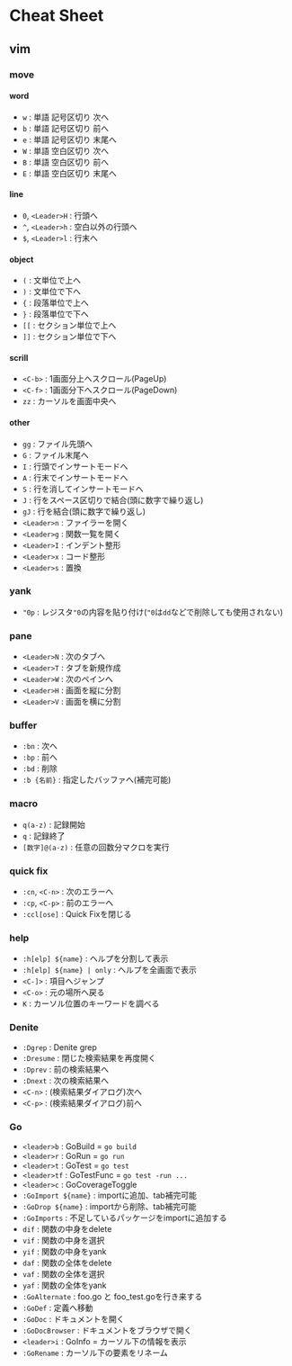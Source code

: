 # Cheat Sheet

## vim

### move

#### word
- `w` : 単語 記号区切り 次へ
- `b` : 単語 記号区切り 前へ
- `e` : 単語 記号区切り 末尾へ
- `W` : 単語 空白区切り 次へ
- `B` : 単語 空白区切り 前へ
- `E` : 単語 空白区切り 末尾へ

#### line
- `0`, `<Leader>H` : 行頭へ
- `^`, `<Leader>h` : 空白以外の行頭へ
- `$`, `<Leader>l` : 行末へ

#### object
- `(`  : 文単位で上へ
- `)`  : 文単位で下へ
- `{`  : 段落単位で上へ
- `}`  : 段落単位で下へ
- `[[` : セクション単位で上へ
- `]]` : セクション単位で下へ

#### scrill
- `<C-b>` : 1画面分上へスクロール(PageUp)
- `<C-f>` : 1画面分下へスクロール(PageDown)
- `zz`    : カーソルを画面中央へ

#### other
- `gg`         : ファイル先頭へ
- `G`          : ファイル末尾へ
- `I`          : 行頭でインサートモードへ
- `A`          : 行末でインサートモードへ
- `S`          : 行を消してインサートモードへ
- `J`          : 行をスペース区切りで結合(頭に数字で繰り返し)
- `gJ`         : 行を結合(頭に数字で繰り返し)
- `<Leader>n`  : ファイラーを開く
- `<Leader>g`  : 関数一覧を開く
- `<Leader>I`  : インデント整形
- `<Leader>x`  : コード整形
- `<Leader>s`  : 置換

### yank
- `"0p` : レジスタ`"0`の内容を貼り付け(`"0`は`dd`などで削除しても使用されない)

### pane
- `<Leader>N`  : 次のタブへ
- `<Leader>T`  : タブを新規作成
- `<Leader>W`  : 次のペインへ
- `<Leader>H`  : 画面を縦に分割
- `<Leader>V`  : 画面を横に分割

### buffer
- `:bn`       : 次へ
- `:bp`       : 前へ
- `:bd`       : 削除
- `:b {名前}` : 指定したバッファへ(補完可能)

### macro
- `q(a-z)`       : 記録開始
- `q`            : 記録終了
- `[数字]@(a-z)` : 任意の回数分マクロを実行

### quick fix
- `:cn`, `<C-n>` : 次のエラーへ
- `:cp`, `<C-p>` : 前のエラーへ
- `:ccl[ose]`    : Quick Fixを閉じる

### help
- `:h[elp] ${name}`        : ヘルプを分割して表示
- `:h[elp] ${name} | only` : ヘルプを全画面で表示
- `<C-]>`                  : 項目へジャンプ
- `<C-o>`                  : 元の場所へ戻る
- `K`                      : カーソル位置のキーワードを調べる

### Denite
- `:Dgrep`   : Denite grep
- `:Dresume` : 閉じた検索結果を再度開く
- `:Dprev`   : 前の検索結果へ
- `:Dnext`   : 次の検索結果へ
- `<C-n>`    : (検索結果ダイアログ)次へ
- `<C-p>`    : (検索結果ダイアログ)前へ

### Go
- `<leader>b`         : GoBuild = `go build`
- `<leader>r`         : GoRun = `go run`
- `<leader>t`         : GoTest = `go test`
- `<leader>tf`        : GoTestFunc = `go test -run ...`
- `<leader>c`         : GoCoverageToggle
- `:GoImport ${name}` : importに追加、tab補完可能
- `:GoDrop ${name}`   : importから削除、tab補完可能
- `:GoImports`        : 不足しているパッケージをimportに追加する
- `dif`               : 関数の中身をdelete
- `vif`               : 関数の中身を選択
- `yif`               : 関数の中身をyank
- `daf`               : 関数の全体をdelete
- `vaf`               : 関数の全体を選択
- `yaf`               : 関数の全体をyank
- `:GoAlternate`      : foo.go と foo_test.goを行き来する
- `:GoDef`            : 定義へ移動
- `:GoDoc`            : ドキュメントを開く
- `:GoDocBrowser`     : ドキュメントをブラウザで開く
- `<leader>i`         : GoInfo = カーソル下の情報を表示
- `:GoRename`         : カーソル下の要素をリネーム
